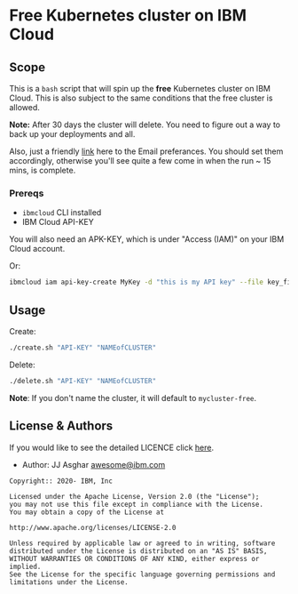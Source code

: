 # Free Kubernetes cluster on IBM Cloud

## Scope

This is a `bash` script that will spin up the **free** Kubernetes
cluster on IBM Cloud. This is also subject to the same conditions that the 
free cluster is allowed.

**Note:** After 30 days the cluster will delete. You need to figure out
a way to back up your deployments and all.

Also, just a friendly [link][email] here to the Email preferances. You should
set them accordingly, otherwise you'll see quite a few come in when the run
~ 15 mins, is complete.

### Prereqs

- `ibmcloud` CLI installed
- IBM Cloud API-KEY

You will also need an APK-KEY, which is under "Access (IAM)" on your IBM Cloud
account.

Or:

```bash
ibmcloud iam api-key-create MyKey -d "this is my API key" --file key_file
```

## Usage

Create:
```bash
./create.sh "API-KEY" "NAMEofCLUSTER"
```

Delete:
```bash
./delete.sh "API-KEY" "NAMEofCLUSTER"
```

**Note**: If you don't name the cluster, it will default to `mycluster-free`.

## License & Authors

If you would like to see the detailed LICENCE click [here](./LICENCE).

- Author: JJ Asghar <awesome@ibm.com>

```text
Copyright:: 2020- IBM, Inc

Licensed under the Apache License, Version 2.0 (the "License");
you may not use this file except in compliance with the License.
You may obtain a copy of the License at

http://www.apache.org/licenses/LICENSE-2.0

Unless required by applicable law or agreed to in writing, software
distributed under the License is distributed on an "AS IS" BASIS,
WITHOUT WARRANTIES OR CONDITIONS OF ANY KIND, either express or implied.
See the License for the specific language governing permissions and
limitations under the License.
```

[email]: https://cloud.ibm.com/user/notifications
